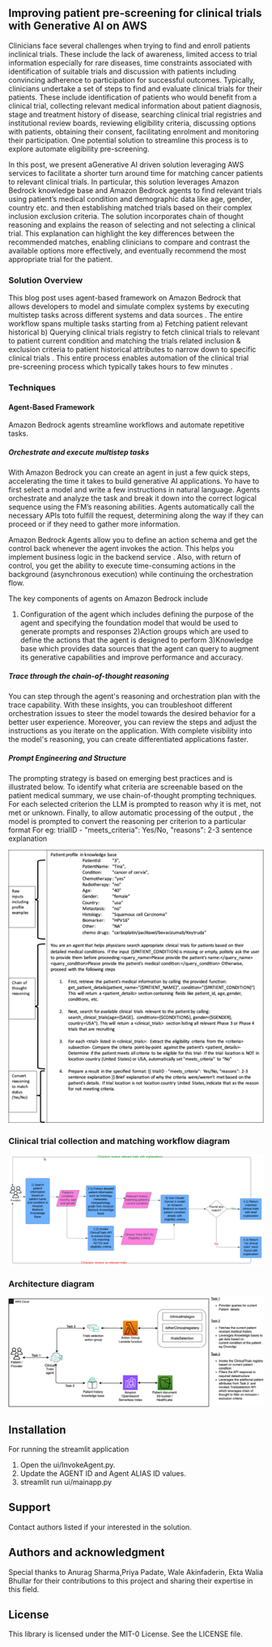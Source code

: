 ## Improving patient pre-screening for clinical trials with Generative AI on AWS


Clinicians face several challenges when trying to find and enroll patients inclinical trials. These include the lack of awareness, limited access to trial information especially for rare diseases, time constraints associated with identification of suitable trials and discussion with patients including convincing adherence to participation for successful outcomes. Typically, clinicians undertake a set of steps to find and evaluate clinical trials for their patients. These include identification of patients who would benefit from a clinical trial, collecting relevant medical information about patient diagnosis, stage and treatment history of disease, searching clinical trial registries and institutional review boards, reviewing eligibility criteria, discussing options with patients, obtaining their consent, facilitating enrolment and monitoring their participation.  One potential solution to streamline this process is to explore automate eligibility pre-screening. 

In this post, we present aGenerative AI driven solution leveraging AWS services to facilitate a shorter turn around time for matching cancer patients to relevant clinical trials. In particular, this solution leverages Amazon Bedrock knowledge base and Amazon Bedrock agents to find relevant trials using patient’s medical condition and demographic data like age, gender, country etc. and then establishing matched trials based on their complex inclusion exclusion criteria. The solution incorporates chain of thought reasoning and explains the reason of selecting and not selecting a clinical trial. This explanation can highlight the key differences between the recommended matches, enabling clinicians to compare and contrast the available options more effectively, and eventually recommend the most appropriate trial for the patient. 

### Solution Overview

This blog post uses agent-based framework on Amazon Bedrock that allows developers to model and simulate complex systems by executing multistep tasks across different systems and data sources . The entire workflow spans multiple tasks 
starting from a) Fetching patient relevant historical b) Querying clinical trials registry to fetch clinical trials to relevant to patient current condition and matching the trials related inclusion & exclusion criteria to patient historical attributes to narrow down to specific clinical trials . This entire process enables automation of the clinical trial pre-screening process which typically takes hours to few minutes .

### Techniques

#### Agent-Based Framework

Amazon Bedrock agents streamline workflows and automate repetitive tasks. 

##### Orchestrate and execute multistep tasks

With Amazon Bedrock you can create an agent in just a few quick steps, accelerating the time it takes to build generative AI applications. Yo have to first  select a model and write a few instructions in natural language. Agents orchestrate and analyze the task and break it down into the correct logical sequence using the FM’s reasoning abilities. Agents automatically call the necessary APIs toto fulfill the request, determining along the way if they can proceed or if they need to gather more information.

Amazon Bedrock Agents allow you to define an action schema and get the control back whenever the agent invokes the action. This helps you implement business logic in the backend service . Also, with return of control, you get the ability to execute time-consuming actions in the background (asynchronous execution) while continuing the orchestration flow.

The key components of agents on Amazon Bedrock include 
1) Configuration of the agent which includes defining the purpose of the agent and specifying the foundation model that would be used to generate prompts and responses 
2)Action groups which are used to define the actions that the agent is designed to perform 
3)Knowledge base which provides data sources that the agent can query to augment its generative capabilities and improve performance and accuracy.

##### Trace through the chain-of-thought reasoning

You can step through the agent's reasoning and orchestration plan with the trace capability. With these insights, you can troubleshoot different orchestration issues to steer the model towards the desired behavior for a better user experience. Moreover, you can review the steps and adjust the instructions as you iterate on the application. With complete visibility into
the model's reasoning, you can create differentiated applications faster.

##### Prompt Engineering and Structure

The prompting strategy is based on emerging best practices and is illustrated below. To identify what criteria are screenable based on the patient medical summary, we use chain-of-thought prompting techniques. For each selected criterion the LLM is prompted to reason why it is met, not met or unknown. Finally, to allow automatic processing of the output , the model is prompted to convert the reasoning per criterion to a particular format 
For eg:  trialID - "meets_criteria": Yes/No, "reasons": 2-3 sentence explanation

![workflow diagram](Images/image_3.png)

### Clinical trial collection and matching workflow diagram
![workflow diagram](Images/image_1.png)

### Architecture diagram 
![workflow diagram](Images/image_2.png)

## Installation
For running the streamlit application
1. Open the ui/InvokeAgent.py.
2. Update the AGENT ID and Agent ALIAS ID values.
3. streamlit run ui/mainapp.py

## Support
Contact authors listed if your interested in the solution.

## Authors and acknowledgment
Special thanks to Anurag Sharma,Priya Padate, Wale Akinfaderin, Ekta Walia Bhullar for their contributions to this project and sharing their expertise in this field.

## License
This library is licensed under the MIT-0 License. See the LICENSE file.


